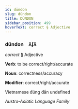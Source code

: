 ```yaml
---
id: dündon
slug: dündon
title: DÜNDON
sidebar_position: 499
hoverText: correct § Adjective
---
```


### dündon&emsp;<span kind="abugida">ʌ̃ʄʌ̃</span>

*correct* **§** Adjective

**Verb**: to be correct/right/accurate

**Noun**: correctness/accuracy

**Modifier**: correct/right/accurate

Vietnamese đúng đắn undefined

*Austro-Asiatic Language Family*